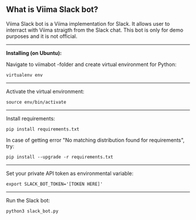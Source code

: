 **What is Viima Slack bot?**
---

Viima Slack bot is a Viima implementation for Slack. It allows user to interract with Viima straigth from the Slack chat. This bot is only for demo purposes and it is not official.

---
**Installing (on Ubuntu):**

Navigate to viimabot -folder and create virtual environment for Python:
```
virtualenv env
```
----

Activate the virtual environment:
```
source env/bin/activate
```
---

Install requirements:
```
pip install requirements.txt
```
In case of getting error "No matching distribution found for requirements", try:
```
pip install --upgrade -r requirements.txt
```
---

Set your private API token as environmental variable:
```
export SLACK_BOT_TOKEN='[TOKEN HERE]'
```
---

Run the Slack bot:
```
python3 slack_bot.py
```
